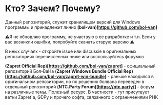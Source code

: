 # Кто? Зачем? Почему? 

Данный репозиторий, служит хранилищем версий для Windows программы и принадлежит лично **(bol-van)[https://github.com/bol-van]**

⚠️Я не обновляю программу, не участвую в ее разработке и т.п. Если у вас возникли ошибки, попробуйте скачать старую версию ⚠️

В иных случаях - откройте issue или discussie в оригинальных репозиториях перечисленных ниже или воспользуйтесь форумов

**(Zapret Official Rep)[https://github.com/bol-van/zapret]** - официальный репозиторий Бол-ВаНа
**(Zapret Windows Bundle Official Rep)[https://github.com/bol-van/zapret-win-bundle]** - раньше находился в оригинальном репозитории, но по решению болвана переведен в отдельный репозиторий 
**(NTC.Party Forum)[https://ntc.party/]** - форум на различные темы. Полезный ресурс. В частности - тут присутвует ветки Zapret`а, GDPy и прочего софта, связанного с ограничениями РНК
